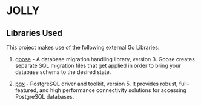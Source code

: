# JOLLY

[//]: # (This is a Go-based project developed to perform several database operations and migrations featuring an intuitive command line interface.)

## Libraries Used

This project makes use of the following external Go Libraries:

1. [goose](https://github.com/pressly/goose) - A database migration handling library, version 3. Goose creates separate SQL migration files that get applied in order to bring your database schema to the desired state.

2. [pgx](https://github.com/jackc/pgx) - PostgreSQL driver and toolkit, version 5. It provides robust, full-featured, and high performance connectivity solutions for accessing PostgreSQL databases.